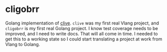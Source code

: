 # cligobrr

Golang implementation of [clive](https://github.com/flibby-jibbit/clive).
`clive` was my first real Vlang project, and `cligobrr` is my first real
Golang project. I know test coverage needs to be improved, and I need to
write docs. That will all come in time. I needed to get this to a working
state so I could start translating a project at work from Vlang to Golang.

